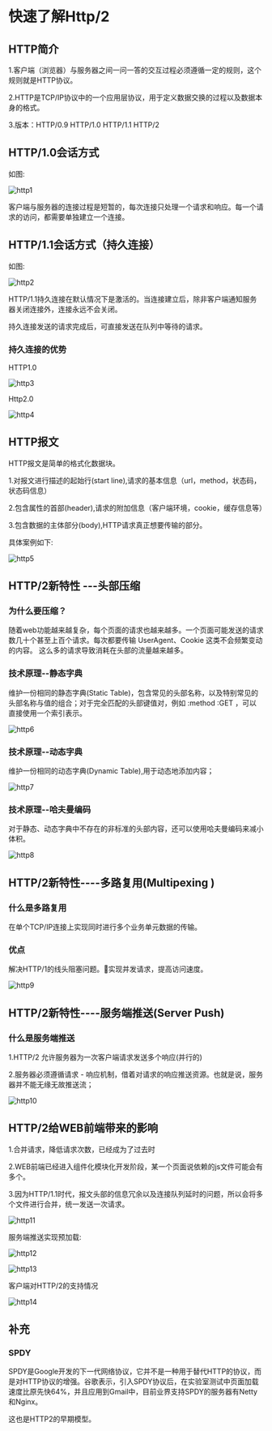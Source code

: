 # 快速了解Http/2

## HTTP简介
1.客户端（浏览器）与服务器之间一问一答的交互过程必须遵循一定的规则，这个规则就是HTTP协议。
  
2.HTTP是TCP/IP协议中的一个应用层协议，用于定义数据交换的过程以及数据本身的格式。  

3.版本：HTTP/0.9  HTTP/1.0  HTTP/1.1  HTTP/2

## HTTP/1.0会话方式
如图:  

![http1](https://raw.githubusercontent.com/liuyuai/myBlog/master/assets/http1.png 'http')

客户端与服务器的连接过程是短暂的，每次连接只处理一个请求和响应。每一个请求的访问，都需要单独建立一个连接。

## HTTP/1.1会话方式（持久连接）
如图:  

![http2](https://raw.githubusercontent.com/liuyuai/myBlog/master/assets/http2.png 'http')

HTTP/1.1持久连接在默认情况下是激活的。当连接建立后，除非客户端通知服务器关闭连接外，连接永远不会关闭。

持久连接发送的请求完成后，可直接发送在队列中等待的请求。


### 持久连接的优势
HTTP1.0  

![http3](https://raw.githubusercontent.com/liuyuai/myBlog/master/assets/http3.png 'http')

Http2.0  

![http4](https://raw.githubusercontent.com/liuyuai/myBlog/master/assets/http4.png 'http')

## HTTP报文

HTTP报文是简单的格式化数据块。

1.对报文进行描述的起始行(start line),请求的基本信息（url，method，状态码，状态码信息）  

2.包含属性的首部(header),请求的附加信息（客户端环境，cookie，缓存信息等）  

3.包含数据的主体部分(body),HTTP请求真正想要传输的部分。

具体案例如下:

![http5](https://raw.githubusercontent.com/liuyuai/myBlog/master/assets/http5.png 'http')


## HTTP/2新特性 ---头部压缩
 
### 为什么要压缩？

随着web功能越来越复杂，每个页面的请求也越来越多。一个页面可能发送的请求数几十个甚至上百个请求。每次都要传输 UserAgent、Cookie 这类不会频繁变动的内容。
这么多的请求导致消耗在头部的流量越来越多。

### 技术原理--静态字典

维护一份相同的静态字典(Static Table)，包含常见的头部名称，以及特别常见的头部名称与值的组合；对于完全匹配的头部键值对，例如 :method :GET ，可以直接使用一个索引表示。

![http6](https://raw.githubusercontent.com/liuyuai/myBlog/master/assets/http6.png 'http')

### 技术原理--动态字典

维护一份相同的动态字典(Dynamic Table),用于动态地添加内容；

![http7](https://raw.githubusercontent.com/liuyuai/myBlog/master/assets/http7.png 'http')

### 技术原理--哈夫曼编码

对于静态、动态字典中不存在的非标准的头部内容，还可以使用哈夫曼编码来减小体积。

![http8](https://raw.githubusercontent.com/liuyuai/myBlog/master/assets/http8.png 'http')

## HTTP/2新特性----多路复用(Multipexing )

### 什么是多路复用

在单个TCP/IP连接上实现同时进行多个业务单元数据的传输。


### 优点

解决HTTP/1的线头阻塞问题。实现并发请求，提高访问速度。

![http9](https://raw.githubusercontent.com/liuyuai/myBlog/master/assets/http9.png 'http')


## HTTP/2新特性----服务端推送(Server Push)

### 什么是服务端推送
1.HTTP/2 允许服务器为一次客户端请求发送多个响应(并行的)  

2.服务器必须遵循请求 - 响应机制，借着对请求的响应推送资源。也就是说，服务器并不能无缘无故推送流；

![http10](https://raw.githubusercontent.com/liuyuai/myBlog/master/assets/http10.png 'http')

## HTTP/2给WEB前端带来的影响

1.合并请求，降低请求次数，已经成为了过去时  

2.WEB前端已经进入组件化模块化开发阶段，某一个页面说依赖的js文件可能会有多个。

3.因为HTTP/1.1时代，报文头部的信息冗余以及连接队列延时的问题，所以会将多个文件进行合并，统一发送一次请求。

![http11](https://raw.githubusercontent.com/liuyuai/myBlog/master/assets/http11.png 'http')

服务端推送实现预加载:

![http12](https://raw.githubusercontent.com/liuyuai/myBlog/master/assets/http12.png 'http')

![http13](https://raw.githubusercontent.com/liuyuai/myBlog/master/assets/http13.png 'http')

客户端对HTTP/2的支持情况

![http14](https://raw.githubusercontent.com/liuyuai/myBlog/master/assets/http14.png 'http')


## 补充

### SPDY

SPDY是Google开发的下一代网络协议，它并不是一种用于替代HTTP的协议，而是对HTTP协议的增强。谷歌表示，引入SPDY协议后，在实验室测试中页面加载速度比原先快64%，并且应用到Gmail中，目前业界支持SPDY的服务器有Netty和Nginx。

这也是HTTP2的早期模型。




















